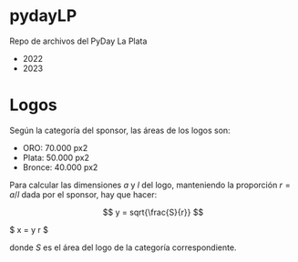 # pydayLP
Repo de archivos del PyDay La Plata
- 2022
- 2023

# Logos
Según la categoría del sponsor, las áreas de los logos son:
- ORO:    70.000 px2
- Plata:  50.000 px2
- Bronce: 40.000 px2

Para calcular las dimensiones $a$ y $l$ del logo, manteniendo la proporción $r = a / l$ dada por el sponsor, hay que hacer:

$$ y = sqrt{\frac{S}{r}} $$

$ x = y r $

donde $S$ es el área del logo de la categoría correspondiente.
